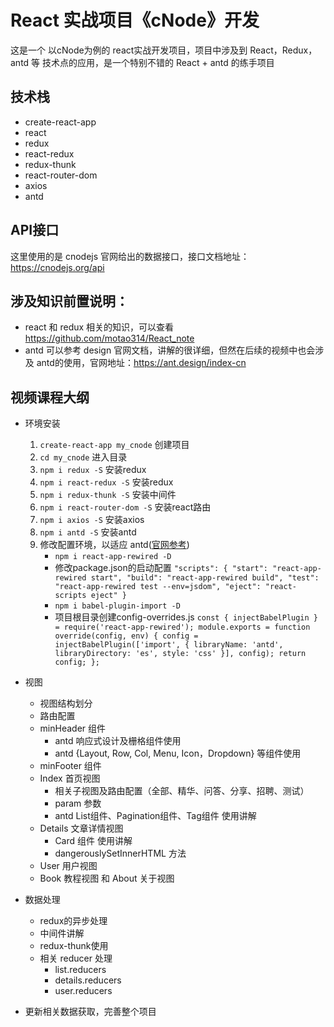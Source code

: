 # React 实战项目《cNode》开发
这是一个 以cNode为例的 react实战开发项目，项目中涉及到 React，Redux，antd 等 技术点的应用，是一个特别不错的 React + antd 的练手项目 
## 技术栈
- create-react-app
- react
- redux
- react-redux
- redux-thunk
- react-router-dom
- axios
- antd
## API接口
这里使用的是 cnodejs 官网给出的数据接口，接口文档地址：https://cnodejs.org/api

## 涉及知识前置说明：
- react 和 redux 相关的知识，可以查看 https://github.com/motao314/React_note
- antd 可以参考 design 官网文档，讲解的很详细，但然在后续的视频中也会涉及 antd的使用，官网地址：https://ant.design/index-cn

## 视频课程大纲
- 环境安装
	1. `create-react-app my_cnode` 创建项目
	2. `cd my_cnode` 进入目录	
	3. `npm i redux -S` 安装redux
	4. `npm i react-redux -S` 安装redux
	5. `npm i redux-thunk -S` 安装中间件
	6. `npm i react-router-dom -S` 安装react路由
	7. `npm i axios -S` 安装axios
	8. `npm i antd -S` 安装antd
	9. 修改配置环境，以适应 antd([官网参考](https://ant.design/docs/react/use-with-create-react-app-cn))
		- `npm i react-app-rewired -D` 
		- 修改package.json的启动配置
		`
			"scripts": {
			    "start": "react-app-rewired start",
			    "build": "react-app-rewired build",
			    "test": "react-app-rewired test --env=jsdom",
			    "eject": "react-scripts eject"
			  }
		`	
		- `npm i babel-plugin-import -D`
		- 项目根目录创建config-overrides.js
		`
		  const { injectBabelPlugin } = require('react-app-rewired');
		  module.exports = function override(config, env) {
		  	config = injectBabelPlugin(['import', { libraryName: 'antd', libraryDirectory: 'es', style: 'css' }], config);
		    return config;
		  };
		`
- 视图
	- 视图结构划分
	- 路由配置
	- minHeader 组件
		- antd 响应式设计及栅格组件使用
		- antd {Layout, Row, Col, Menu, Icon，Dropdown} 等组件使用
	- minFooter 组件
	- Index 首页视图
		- 相关子视图及路由配置（全部、精华、问答、分享、招聘、测试）
		- param 参数
		- antd List组件、Pagination组件、Tag组件 使用讲解
	- Details 文章详情视图
		- Card 组件 使用讲解
		- dangerouslySetInnerHTML 方法		
	- User 用户视图  
	- Book 教程视图 和 About 关于视图

- 数据处理
	- redux的异步处理 
	- 中间件讲解
	- redux-thunk使用
	- 相关 reducer 处理
		- list.reducers
		- details.reducers
		- user.reducers
- 更新相关数据获取，完善整个项目		
				
		
	
